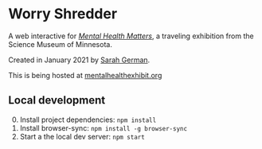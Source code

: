 # Worry Shredder

A web interactive for *[Mental Health Matters](https://www.smm.org/exhibitrental/mindmatters)*, a traveling exhibition from the Science Museum of Minnesota. 

Created in January 2021 by [Sarah German](https://sarahgerman.com).

This is being hosted at [mentalhealthexhibit.org](http://mentalhealthexhibit.org/)

## Local development

0) Install project dependencies: `npm install`
1) Install browser-sync: `npm install -g browser-sync`
2) Start a the local dev server: `npm start`